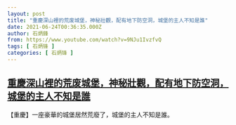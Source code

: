 ```yaml
---
layout: post
title: "重慶深山裡的荒废城堡，神秘壯觀，配有地下防空洞，城堡的主人不知是誰"
date: 2021-06-24T00:36:35.000Z
author: 石炳鋒
from: https://www.youtube.com/watch?v=9NJu1IvzfvQ
tags: [ 石炳锋 ]
categories: [ 石炳锋 ]
---
```

<!--1624494995000-->
[重慶深山裡的荒废城堡，神秘壯觀，配有地下防空洞，城堡的主人不知是誰](https://www.youtube.com/watch?v=9NJu1IvzfvQ)
------

<div>
【重慶】一座豪華的城堡居然荒廢了，城堡的主人不知是誰。
</div>
